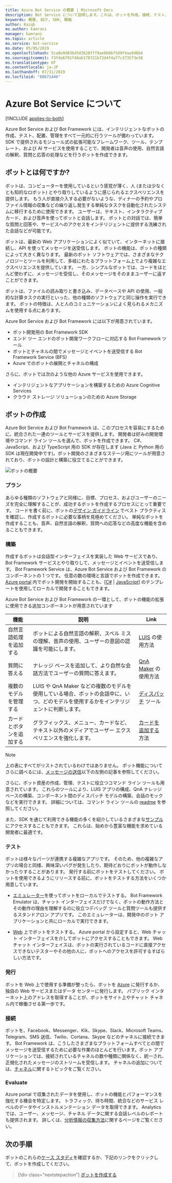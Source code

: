 ```yaml
---
title: Azure Bot Service の概要 | Microsoft Docs
description: Bot Service について説明します。これは、ボットを作成、接続、テスト、配置、監視、管理するためのサービスです。
keywords: 概要, 紹介, SDK, 概略
author: Kaiqb
ms.author: kamrani
manager: kamrani
ms.topic: article
ms.service: bot-service
ms.date: 05/05/2019
ms.openlocfilehash: 5ca0e9d036d5d3628fff9ae8b0bf5d9f4aa9d8b4
ms.sourcegitcommit: f3fda6791f48ab178721b72d4f4a77c373573e38
ms.translationtype: HT
ms.contentlocale: ja-JP
ms.lasthandoff: 07/31/2019
ms.locfileid: "68671446"
---
```

# <a name="about-azure-bot-service"></a>Azure Bot Service について

[!INCLUDE [applies-to-both](includes/applies-to-both.md)]

Azure Bot Service および Bot Framework には、インテリジェントなボットの作成、テスト、配置、管理をすべて一元的に行うツールが備わっています。 SDK で提供されるモジュール式の拡張可能なフレームワーク、ツール、テンプレート、および AI サービスを使用することで、開発者は音声の使用、自然言語の解釈、質問と応答の処理などを行うボットを作成できます。

## <a name="what-is-a-bot"></a>ボットとは何ですか?
ボットは、コンピューターを使用しているという感覚が薄く、人 (または少なくとも知的なロボット) とやり取りしているように感じられるエクスペリエンスを提供します。 もう人が直接介入する必要がないような、ディナーの予約やプロファイル情報の収集などの繰り返し発生する単純なタスクを自動化されたシステムに移行するために使用できます。 ユーザーは、テキスト、インタラクティブ カード、および音声を使ってボットと会話します。 ボットとの対話では、簡単な質問と回答や、サービスへのアクセスをインテリジェントに提供する洗練された会話などが可能です。

ボットは、最新の Web アプリケーションによく似ていて、インターネットに接続し、API を使ってメッセージを送受信します。 ボットの機能は、ボットの種類によって大きく異なります。 最新のボット ソフトウェアでは、さまざまなテクノロジーとツールを利用して、多岐にわたるプラットフォーム上でより複雑なエクスペリエンスを提供しています。 一方、シンプルなボットでは、コードをほとんど使わずに、メッセージを受信し、そのメッセージをそのままユーザーに返すことができます。 

ボットは、ファイルの読み取りと書き込み、データベースや API の使用、一般的な計算タスクの実行といった、他の種類のソフトウェアと同じ操作を実行できます。 ボットの特徴は、人と人のコミュニケーションによく見られるメカニズムを使用する点にあります。 

Azure Bot Service および Bot Framework には以下が用意されています。
- ボット開発用の Bot Framework SDK
- エンド ツー エンドのボット開発ワークフローに対応する Bot Framework ツール
- ボットとチャネルの間でメッセージとイベントを送受信する Bot Framework Service (BFS)
- Azure でのボットの展開とチャネルの構成

さらに、ボットでは次のような他の Azure サービスを使用できます。
- インテリジェントなアプリケーションを構築するための Azure Cognitive Services 
- クラウド ストレージ ソリューションのための Azure Storage

## <a name="building-a-bot"></a>ボットの作成 

Azure Bot Service および Bot Framework は、このプロセスを容易にするために、統合された一連のツールとサービスを提供します。 開発者は好みの開発環境やコマンド ライン ツールを選んで、ボットを作成できます。 C#、JavaScript、および TypeScript 用の SDK が存在します (Java と Python 用の SDK は現在開発中です)。ボット開発のさまざまなステージ用にツールが用意されており、ボットの設計と構築に役立てることができます。

![ボットの概要](media/bot-service-overview.png) 

### <a name="plan"></a>プラン
あらゆる種類のソフトウェアと同様に、目標、プロセス、およびユーザーのニーズを完全に理解することが、成功するボットを作成するプロセスにとって重要です。 コードを書く前に、ボットの[デザイン ガイドライン](bot-service-design-principles.md) でベスト プラクティスを確認し、作成するボットに必要な事柄を見極めてください。 単純なボットを作成することも、音声、自然言語の解釈、質問への応答などの高度な機能を含めることもできます。

### <a name="build"></a>構築
作成するボットは会話型インターフェイスを実装した Web サービスであり、Bot Framework サービスとやり取りして、メッセージとイベントを送受信します。 Bot Framework Service は、Azure Bot Service および Bot Framework のコンポーネントの 1 つです。 任意の数の環境と言語でボットを作成できます。 [Azure portal](bot-service-quickstart.md) 内でボット開発を開始することも、[[C#](dotnet/bot-builder-dotnet-sdk-quickstart.md) | [JavaScript](javascript/bot-builder-javascript-quickstart.md)] のテンプレートを使用してローカルで開発することもできます。

Azure Bot Service および Bot Framework の一環として、ボットの機能の拡張に使用できる追加コンポーネントが用意されています

| 機能 | 説明 | Link |
| --- | --- | --- |
| 自然言語処理を追加する | ボットによる自然言語の解釈、スペル ミスの理解、音声の使用、ユーザーの意図の認識を可能にします。 | [LUIS](~/v4sdk/bot-builder-howto-v4-luis.md) の使用方法 
| 質問に答える | ナレッジ ベースを追加して、より自然な会話方法でユーザーの質問に答えます。 | [QnA Maker](~/v4sdk/bot-builder-howto-qna.md) の使用方法 
| 複数のモデルを管理する | LUIS や QnA Maker などの複数のモデルを使用している場合、ボットの会話中に、いつ、どのモデルを使用するかをインテリジェントに判断します。 | [ディスパッチ](~/v4sdk/bot-builder-tutorial-dispatch.md) ツール|
| カードとボタンを追加する | グラフィックス、メニュー、カードなど、テキスト以外のメディアでユーザー エクスペリエンスを強化します。 | [カードを追加する](v4sdk/bot-builder-howto-add-media-attachments.md)方法 |

> [!NOTE]
> 上の表にすべてがリストされているわけではありません。 ボット機能についてさらに調べるには、[メッセージの送信](~/v4sdk/bot-builder-howto-send-messages.md)以下の左側の記事を参照してください。

さらに、ボット資産の作成、管理、テストに役立つコマンド ライン ツールも用意されています。 これらのツールにより、LUIS アプリの構成、QnA ナレッジ ベースの構築、コンポーネント間のディスパッチ モデルの構築、会話のモックなどを実行できます。 詳細については、コマンド ライン ツールの [readme](https://aka.ms/botbuilder-tools-readme) を参照してください。

また、SDK を通じて利用できる機能の多くを紹介しているさまざまな[サンプル](https://github.com/microsoft/botbuilder-samples)にアクセスすることもできます。 これらは、始めから豊富な機能を求めている開発者に最適です。

### <a name="test"></a>テスト 
ボットは様々なパーツが連携する複雑なアプリです。 そのため、他の複雑なアプリの場合と同様、興味深いバグが発生したり、期待どおりにボットが動作しなかったりすることがあります。 発行する前にボットをテストしてください。 ボットを使用できるようにリリースする前に、ボットをテストする方法をいくつか用意しています。

- [エミュレーター](bot-service-debug-emulator.md)を使ってボットをローカルでテストする。 Bot Framework Emulator は、チャット インターフェイスだけでなく、ボットの動作方法とその動作の理由を理解するのに役立つデバッグ ツールと質問ツールも提供するスタンドアロン アプリです。  このエミュレーターは、開発中のボット アプリケーションと共にローカルで実行できます。 
 
- [Web](bot-service-manage-test-webchat.md) 上でボットをテストする。 Azure portal から設定すると、Web チャット インターフェイスを介してボットにアクセスすることもできます。 Web チャット インターフェイスは、ボットの実行されているコードに直接アクセスできないテスターやその他の人に、ボットへのアクセスを許可するすばらしい方法です。

### <a name="publish"></a>発行 
ボットを Web 上で使用する準備が整ったら、ボットを [Azure](bot-builder-howto-deploy-azure.md) に発行するか、独自の Web サービスまたはデータ センターに発行します。 パブリック インターネット上のアドレスを取得することが、ボットをサイト上やチャット チャネル内で稼働させる第一歩です。

### <a name="connect"></a>接続          
ボットを、Facebook、Messenger、Kik、Skype、Slack、Microsoft Teams、Telegram、SMS 送信、Twilio、Cortana、Skype などのチャネルに接続できます。 Bot Framework は、こうしたさまざまなプラットフォームすべてとの間でメッセージを送受信するために必要な作業のほとんどを行います。ボット アプリケーションでは、接続されているチャネルの数や種類に関係なく、統一され、正規化されたメッセージのストリームを受信します。 チャネルの追加については、[チャネル](bot-service-manage-channels.md)に関するトピックをご覧ください。

### <a name="evaluate"></a>Evaluate 
Azure portal で収集されたデータを使用し、ボットの機能とパフォーマンスを強化する機会を特定します。 トラフィック、待ち時間、統合などのサービス レベルのデータやインストルメンテーション データを取得できます。 Analytics では、ユーザー、メッセージ、チャネル データに関する会話レベルのレポートも提供されます。 詳しくは、[分析情報の収集方法](bot-service-manage-analytics.md)に関するページをご覧ください。


## <a name="next-steps"></a>次の手順
ボットのこれらの[ケース スタディ](https://azure.microsoft.com/services/bot-service/)を確認するか、下記のリンクをクリックして、ボットを作成してください。
> [!div class="nextstepaction"]
> [ボットを作成する](bot-service-quickstart.md)
